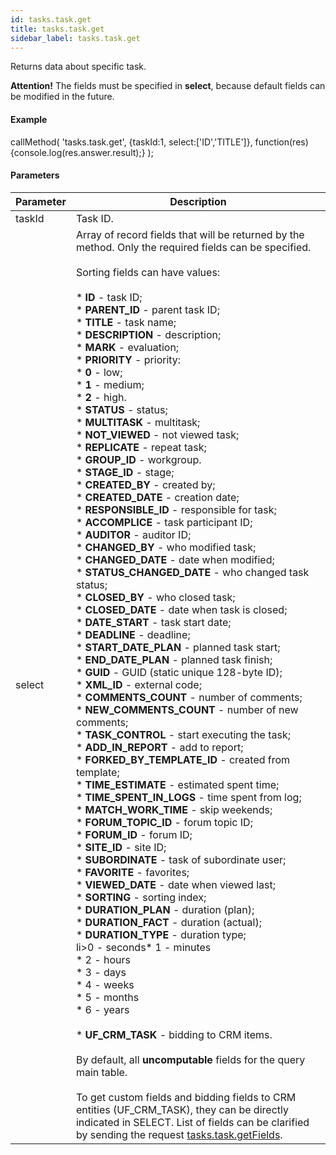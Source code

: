 ```yaml
---
id: tasks.task.get
title: tasks.task.get
sidebar_label: tasks.task.get
---
```


Returns data about specific task.

**Attention!** The fields must be specified in **select**, because default fields can be modified in the future.

#### Example

callMethod(
    'tasks.task.get',
{taskId:1, select:\['ID','TITLE'\]},
function(res){console.log(res.answer.result);}
);

#### Parameters

| Parameter | Description |
| --- | --- |
| taskId | Task ID. |
| select | Array of record fields that will be returned by the method. Only the required fields can be specified.  <br/>  <br/> Sorting fields can have values:<br/> <br/> * **ID** \- task ID;<br/> * **PARENT_ID** \- parent task ID;<br/> * **TITLE** \- task name;<br/> * **DESCRIPTION** \- description;<br/> * **MARK** \- evaluation;<br/> * **PRIORITY** \- priority:<br/>    * **0** \- low;<br/>    * **1** \- medium;<br/>    * **2** \- high.<br/> * **STATUS** \- status;<br/> * **MULTITASK** \- multitask;<br/> * **NOT_VIEWED** \- not viewed task;<br/> * **REPLICATE** \- repeat task;<br/> * **GROUP_ID** \- workgroup. <br/> * **STAGE_ID** \- stage;<br/> * **CREATED_BY** \- created by;<br/> * **CREATED_DATE** \- creation date;<br/> * **RESPONSIBLE_ID** \- responsible for task;<br/> * **ACCOMPLICE** \- task participant ID;<br/> * **AUDITOR** \- auditor ID;<br/> * **CHANGED_BY** \- who modified task;<br/> * **CHANGED_DATE** \- date when modified;<br/> * **STATUS\_CHANGED\_DATE** \- who changed task status;<br/> * **CLOSED_BY** \- who closed task;<br/> * **CLOSED_DATE** \- date when task is closed;<br/> * **DATE_START** \- task start date;<br/> * **DEADLINE** \- deadline;<br/> * **START\_DATE\_PLAN** \- planned task start;<br/> * **END\_DATE\_PLAN** \- planned task finish;<br/> * **GUID** \- GUID (static unique 128-byte ID);<br/> * **XML_ID** \- external code;<br/> * **COMMENTS_COUNT** \- number of comments;<br/> * **NEW\_COMMENTS\_COUNT** \- number of new comments;<br/> * **TASK_CONTROL** \- start executing the task;<br/> * **ADD\_IN\_REPORT** \- add to report;<br/> * **FORKED\_BY\_TEMPLATE_ID** \- created from template;<br/> * **TIME_ESTIMATE** \- estimated spent time;<br/> * **TIME\_SPENT\_IN_LOGS** \- time spent from log;<br/> * **MATCH\_WORK\_TIME** \- skip weekends;<br/> * **FORUM\_TOPIC\_ID** \- forum topic ID;<br/> * **FORUM_ID** \- forum ID;<br/> * **SITE_ID** \- site ID;<br/> * **SUBORDINATE** \- task of subordinate user;<br/> * **FAVORITE** \- favorites;<br/> * **VIEWED_DATE** \- date when viewed last;<br/> * **SORTING** \- sorting index;<br/> * **DURATION_PLAN** \- duration (plan);<br/> * **DURATION_FACT** \- duration (actual);<br/> * **DURATION_TYPE** \- duration type;<br/> li>0 - seconds* 1 - minutes<br/> * 2 - hours<br/> * 3 - days<br/> * 4 - weeks<br/> * 5 - months<br/> * 6 - years<br/> <br/> * **UF\_CRM\_TASK** \- bidding to CRM items.<br/> <br/> By default, all **uncomputable** fields for the query main table.<br/> <br/> To get custom fields and bidding fields to CRM entities (UF\_CRM\_TASK), they can be directly indicated in SELECT. List of fields can be clarified by sending the request [tasks.task.getFields](/rest_help/tasks/task/tasks/tasks_task_getFields.php). |